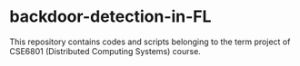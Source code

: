 # backdoor-detection-in-FL
This repository contains codes and scripts belonging to the term project of CSE6801 (Distributed Computing Systems) course.
